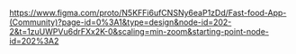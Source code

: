 https://www.figma.com/proto/N5KFFi6ufCNSNy6eaP1zDd/Fast-food-App-(Community)?page-id=0%3A1&type=design&node-id=202-2&t=1zuUWPVu6drFXx2K-0&scaling=min-zoom&starting-point-node-id=202%3A2
